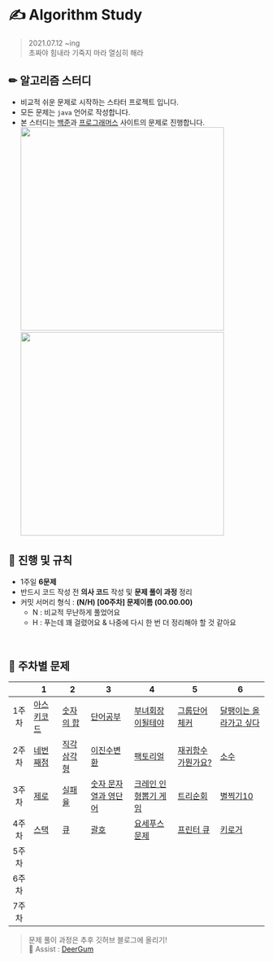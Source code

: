 # ✍ Algorithm Study
> 2021.07.12 ~ing   
> 초짜야 힘내라 기죽지 마라 열심히 해라

## ✏ 알고리즘 스터디
- 비교적 쉬운 문제로 시작하는 스타터 프로젝트 입니다.
- 모든 문제는 `java` 언어로 작성합니다.
- 본 스터디는 [백준](https://www.acmicpc.net/)과 [프로그래머스](https://programmers.co.kr/) 사이트의 문제로 진행합니다.   
[<img src="https://d2gd6pc034wcta.cloudfront.net/images/logo@2x.png" width="400">](https://www.acmicpc.net/)<br>
[<img src="https://programmers.co.kr/assets/bi-programmers-light-0d164d49b51a123bab5cca11106145d6fac5a5ac04b8646780369c2a5bc0dd79.png" width="400">](https://programmers.co.kr/)

## 📌 진행 및 규칙
- 1주일 <span style="color:">**6문제**</span>
- 반드시 코드 작성 전 **의사 코드** 작성 및 **문제 풀이 과정** 정리
- 커밋 서머리 형식 : **(N/H) [00주차] 문제이름 (00.00.00)**
	- N : 비교적 무난하게 풀었어요
	- H : 푸는데 꽤 걸렸어요 & 나중에 다시 한 번 더 정리해야 할 것 같아요
<br>

## 🌙 주차별 문제
| | 1 | 2 | 3 | 4 | 5 | 6 |
|:----:|----------|----------|----------|----------|----------|----------|
| 1주차 |[아스키코드](https://www.acmicpc.net/problem/11654)|[숫자의 합](https://www.acmicpc.net/problem/11720)|[단어공부](https://www.acmicpc.net/problem/1157)|[부녀회장이될테야](https://www.acmicpc.net/problem/2775)|[그룹단어체커](https://www.acmicpc.net/problem/1316)|[달팽이는 올라가고 싶다](https://www.acmicpc.net/problem/2869)|
| 2주차 |[네번째점](https://www.acmicpc.net/problem/3009)|[직각삼각형](https://www.acmicpc.net/problem/4153)|[이진수변환](https://www.acmicpc.net/problem/10829)|[팩토리얼](https://www.acmicpc.net/problem/10872)|[재귀함수가뭔가요?](https://www.acmicpc.net/problem/17478)|[소수](https://www.acmicpc.net/problem/2581)|
| 3주차 |[제로](https://www.acmicpc.net/problem/10773)|[실패율](https://programmers.co.kr/learn/courses/30/lessons/42889)|[숫자 문자열과 영단어](https://programmers.co.kr/learn/courses/30/lessons/81301)|[크레인 인형뽑기 게임](https://programmers.co.kr/learn/courses/30/lessons/64061)|[트리순회](https://www.acmicpc.net/problem/1991)|[별찍기10](https://www.acmicpc.net/problem/2447)|
| 4주차 |[스택](https://www.acmicpc.net/problem/10828)|[큐](https://www.acmicpc.net/problem/10845)|[괄호](https://www.acmicpc.net/problem/9012)|[요세푸스 문제](https://www.acmicpc.net/problem/1158)|[프린터 큐](https://www.acmicpc.net/problem/1966)|[키로거](https://www.acmicpc.net/problem/5397)|
| 5주차 |[]()|[]()|[]()|[]()|[]()|[]()|
| 6주차 |[]()|[]()|[]()|[]()|[]()|[]()|
| 7주차 |[]()|[]()|[]()|[]()|[]()|[]()|


> 문제 풀이 과정은 추후 깃허브 블로그에 올리기!   
> 💛 Assist : [DeerGum](https://github.com/DeerGum)
